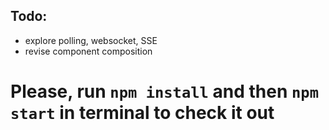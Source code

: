 ## Todo:
* explore polling, websocket, SSE
* revise component composition 

# Please, run `npm install` and then `npm start` in terminal to check it out

